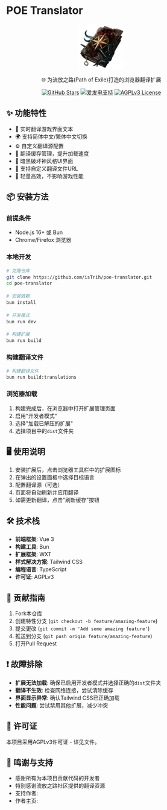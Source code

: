 # POE Translator

<div align="center">
  <img src="assets/icon.png" width="120" alt="POE Translator Logo">
  <p>🌐 为流放之路(Path of Exile)打造的浏览器翻译扩展</p>
  <div>
    <a href="https://github.com/isTrih/poe-translator"><img src="https://img.shields.io/github/stars/isTrih/poe-translator?style=social" alt="GitHub Stars"></a>
    <a href="https://afdian.tv/a/istrih"><img src="https://img.shields.io/badge/爱发电-支持作者-orange" alt="爱发电支持"></a>
    <a href="https://www.gnu.org/licenses/agpl-3.0.html"><img src="https://img.shields.io/badge/License-AGPLv3-blue.svg" alt="AGPLv3 License"></a>
  </div>
</div>

## ✨ 功能特性

- 🔄 实时翻译游戏界面文本
- 🌍 支持简体中文/繁体中文切换
- ⚙️ 自定义翻译源配置
- 💾 翻译缓存管理，提升加载速度
- 🎨 暗黑破坏神风格UI界面
- 🔧 支持自定义翻译文件URL
- 🚀 轻量高效，不影响游戏性能

## 📦 安装方法

### 前提条件
- Node.js 16+ 或 Bun
- Chrome/Firefox 浏览器

### 本地开发
```bash
# 克隆仓库
git clone https://github.com/isTrih/poe-translator.git
cd poe-translator

# 安装依赖
bun install

# 开发模式
bun run dev

# 构建扩展
bun run build
```
### 构建翻译文件
```bash
# 构建翻译文件
bun run build:translations
```
### 浏览器加载
1. 构建完成后，在浏览器中打开扩展管理页面
2. 启用"开发者模式"
3. 选择"加载已解压的扩展"
4. 选择项目中的`dist`文件夹

## 🖥️ 使用说明

1. 安装扩展后，点击浏览器工具栏中的扩展图标
2. 在弹出的设置面板中选择目标语言
3. 配置翻译源（可选）
4. 页面将自动刷新并应用翻译
5. 如需更新翻译，点击"刷新缓存"按钮

## 🛠️ 技术栈
- **前端框架**: Vue 3
- **构建工具**: Bun
- **扩展框架**: WXT
- **样式解决方案**: Tailwind CSS
- **编程语言**: TypeScript
- **许可证**: AGPLv3

## 🤝 贡献指南
1. Fork本仓库
2. 创建特性分支 (`git checkout -b feature/amazing-feature`)
3. 提交更改 (`git commit -m 'Add some amazing feature'`)
4. 推送到分支 (`git push origin feature/amazing-feature`)
5. 打开Pull Request

## ❗ 故障排除
- **扩展无法加载**: 确保已启用开发者模式并选择正确的`dist`文件夹
- **翻译不生效**: 检查网络连接，尝试清除缓存
- **界面显示异常**: 确认Tailwind CSS已正确加载
- **性能问题**: 尝试禁用其他扩展，减少冲突

## 📄 许可证
本项目采用AGPLv3许可证 - 详见<mcfile name="LICENSE" path="/Users/trih/Downloads/poeProject/poe-translator/LICENSE"></mcfile>文件。

## 🙏 鸣谢与支持
- 感谢所有为本项目贡献代码的开发者
- 特别感谢流放之路社区提供的翻译资源
- 支持作者: <mcurl name="爱发电" url="https://afdian.tv/a/istrih"></mcurl>
- 作者主页: <mcurl name="踩蘑菇" url="https://www.caimogu.cc/author/istrih"></mcurl>

